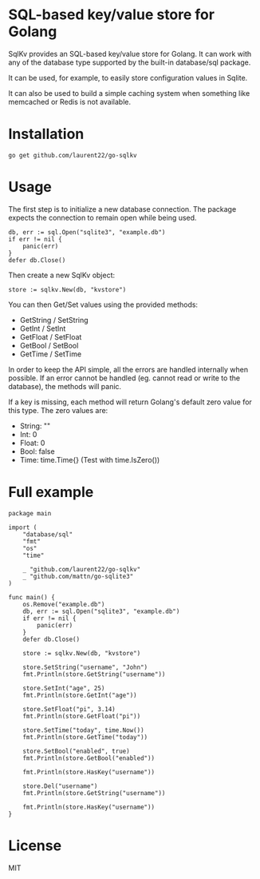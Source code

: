 # SQL-based key/value store for Golang

SqlKv provides an SQL-based key/value store for Golang. It can work with any of the database type supported by the built-in database/sql package.

It can be used, for example, to easily store configuration values in Sqlite.

It can also be used to build a simple caching system when something like memcached or Redis is not available.

# Installation

	go get github.com/laurent22/go-sqlkv
	
# Usage

The first step is to initialize a new database connection. The package expects the connection to remain open while being used.

	db, err := sql.Open("sqlite3", "example.db")
	if err != nil {
		panic(err)
	}
	defer db.Close()
	
Then create a new SqlKv object:

	store := sqlkv.New(db, "kvstore")
	
You can then Get/Set values using the provided methods:

- GetString / SetString
- GetInt / SetInt
- GetFloat / SetFloat
- GetBool / SetBool
- GetTime / SetTime

In order to keep the API simple, all the errors are handled internally when possible. If an error cannot be handled (eg. cannot read or write to the database), the methods will panic.

If a key is missing, each method will return Golang's default zero value for this type. The zero values are:

- String: ""
- Int: 0
- Float: 0
- Bool: false
- Time: time.Time{} (Test with time.IsZero())

# Full example

	package main

	import (
		"database/sql"
		"fmt"
		"os"
		"time"
		
		_ "github.com/laurent22/go-sqlkv"
		_ "github.com/mattn/go-sqlite3"	
	)

	func main() {
		os.Remove("example.db")
		db, err := sql.Open("sqlite3", "example.db")
		if err != nil {
			panic(err)
		}
		defer db.Close()
		
		store := sqlkv.New(db, "kvstore")
		
		store.SetString("username", "John")
		fmt.Println(store.GetString("username"))
		
		store.SetInt("age", 25)
		fmt.Println(store.GetInt("age"))
		
		store.SetFloat("pi", 3.14)
		fmt.Println(store.GetFloat("pi"))	

		store.SetTime("today", time.Now())
		fmt.Println(store.GetTime("today"))	
		
		store.SetBool("enabled", true)
		fmt.Println(store.GetBool("enabled"))

		fmt.Println(store.HasKey("username"))
		
		store.Del("username")
		fmt.Println(store.GetString("username"))

		fmt.Println(store.HasKey("username"))	
	}

# License

MIT